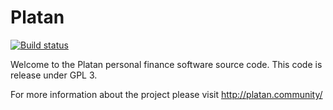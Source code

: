 Platan
======
[![Build status](https://ci.appveyor.com/api/projects/status/mwrd5jodt40291pe?svg=true)](https://ci.appveyor.com/project/agabor/platan)

Welcome to the Platan personal finance software source code. This code is release under GPL 3.

For more information about the project please visit http://platan.community/

